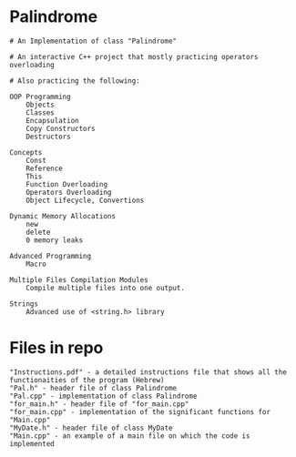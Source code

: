 # Palindrome
    
    # An Implementation of class "Palindrome"
    
    # An interactive C++ project that mostly practicing operators overloading
    
    # Also practicing the following:
    
    OOP Programming
        Objects
        Classes
        Encapsulation
        Copy Constructors
        Destructors
        
    Concepts
        Const
        Reference
        This
        Function Overloading
        Operators Overloading
        Object Lifecycle, Convertions
    
    Dynamic Memory Allocations
        new
        delete
        0 memory leaks
        
    Advanced Programming
        Macro
        
    Multiple Files Compilation Modules
        Compile multiple files into one output. 
        
    Strings
        Advanced use of <string.h> library
        
# Files in repo
    "Instructions.pdf" - a detailed instructions file that shows all the functionaities of the program (Hebrew)
    "Pal.h" - header file of class Palindrome
    "Pal.cpp" - implementation of class Palindrome
    "for_main.h" - header file of "for_main.cpp"
    "for_main.cpp" - implementation of the significant functions for "Main.cpp"
    "MyDate.h" - header file of class MyDate
    "Main.cpp" - an example of a main file on which the code is implemented
